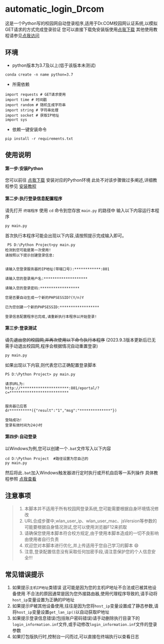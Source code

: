 # automatic_login_Drcom
这是一个Python写的校园网自动登录程序,适用于Dr.COM校园网认证系统,以模拟GET请求的方式完成登录验证
您可以直接下载免安装版使用[点我下载](https://github.com/heiyebaitian/automatic_login_Drcom/releases)
其他使用教程请参见[点我访问](https://www.kawayi.space/archives/260/)

## 环境
* python版本为3.7及以上(低于该版本未测试)
```
conda create -n name python=3.7
```

* 所需依赖
```
import requests # GET请求使用 
import time # 时间戳
import random # 随机生成字符串
import string # 字符串处理
import socket # 获取IP地址
import sys

```
* 依赖一键安装命令
```
pip install -r requirements.txt
```

## 使用说明
#### 第一步:安装Python
您可以前往 [点我下载](https://www.python.org/downloads/) 安装对应的Python环境
此处不对该步骤做过多阐述,详细教程参见 [安装教程](https://zhuanlan.zhihu.com/p/104502997)
#### 第二步:执行登录信息配置程序
请先打开 `终端程序`
使用 `cd` 命令到您存放 `main.py` 的路径中
输入以下内容运行本程序
```
py main.py
 ```
 首次执行本程序可能会出现以下内容,请按照提示完成输入即可。
 ```shell
  PS D:\Python Project>py main.py
 检测到您可能是第一次使用!
请按照以下提示创建登录信息:


请输入您登录服务器的IP地址(带端口号):************:801

请输入您的登录用户名:********************

请输入您的登录密码:******************

您是否要自动生成一个新的PHPSESSID?(Y/n)Y

已为您创建一个新的PHPSESSID:******************

登录信息配置程序已完成,请重新执行本程序以开始登录!
 ```
 #### 第三步:登录测试
 ~~请先退出您的校园网,并再次使用以下命令执行本程序~~
(2023.9.3版本更新后已无需手动退出校园网,程序会根据情况自动重置登录)
 ```
py main.py
 ```
 如果出现以下内容,则代表您已正确配置登录脚本
```shell
PS D:\Python Project> py main.py

请求URL为:
http://**********************:801/eportal/?c=***************************


服务器已应答
dr**********({"result":"1","msg":"**************"})

登陆成功!
登录有效时间为24小时
```
 #### 第四步:自动登录
 以Windows为例,您可以创建一个`.bat`文件写入以下内容
```
cd D:\Python Project  #路径设置为您自己的
py main.py

```
然后将此`.bat`加入Windows触发器进行定时执行或开机自启等一系列操作
具体教程参照 [点我查看](https://blog.csdn.net/m0_46629123/article/details/120070320)

## 注意事项
> 1. 本脚本并不适用于所有校园网登录系统,您可能需要根据自身环境情况修改
> 2. URL合成步骤中,wlan_user_ip、wlan_user_mac、jsVersion等参数的可能要根据自身情况测试,您可以使用浏览器F12来抓取
> 3. 请确保您使用本脚本符合校方规定,由于使用本脚本造成的一切不良影响由使用者自行负责
> 4. 欢迎您对本脚本进行优化,并上传适用于您自己学习的脚本 :smile: 
> 5. 注意,登录配置信息没有采取任何加密手段,请注意保护您的个人信息安全!!!

## 常见错误提示
1. 如果提示`主机IP地址`类错误
这可能是因为您的主机IP地址不合法或已被其他设备使用
不合法的原因通常是因为您外接路由器,使用代理程序导致的,请手动将`host_ip`变量设置为正确的IP地址
2. 如果提示IP被其他设备使用,往往是因为您将`host_ip`变量设置成了静态参数,请将`host_ip`变量设置`get_lan_ip()`以自动获取IP地址
3. 如果提示登录信息错误(包括账户密码错误)请手动删除执行目录下的`login_information.inf`文件,或手动修改`login_information.inf`文件的登录参数
4. 如果打包版执行时,控制台一闪而过,可以直接在终端执行以查看日志

